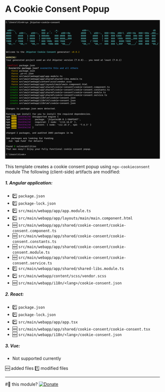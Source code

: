 # A Cookie Consent Popup

![img.png](img.png)

This template creates a cookie consent popup using `ngx-cookieconsent` module
The following (client-side) artifacts are modified:

##### 1. Angular application:
 
- *️⃣ `package.json`
- *️⃣ `package-lock.json`
- *️⃣ `src/main/webapp/app/app.module.ts`
- *️⃣ `src/main/webapp/app/layouts/main/main.component.html`
- 🆕 `src/main/webapp/app/shared/cookie-consent/cookie-consent.component.ts`
- 🆕 `src/main/webapp/app/shared/cookie-consent/cookie-consent.constants.ts`
- 🆕 `src/main/webapp/app/shared/cookie-consent/cookie-consent.module.ts`
- 🆕 `src/main/webapp/app/shared/cookie-consent/cookie-consent.service.ts`
- *️⃣ `src/main/webapp/app/shared/shared-libs.module.ts`
- *️⃣ `src/main/webapp/content/scss/vendor.scss`
- 🆕 `src/main/webapp/i18n/<lang>/cookie-consent.json`

##### 2. React:

- *️⃣ `package.json`
- *️⃣ `package-lock.json`
- *️⃣ `src/main/webapp/app/app.tsx`
- 🆕 `src/main/webapp/app/shared/cookie-consent/cookie-consent.tsx`
- 🆕 `src/main/webapp/i18n/<lang>/cookie-consent.json`

##### 3. Vue:
 * Not supported currently


🆕 added files
*️⃣ modified files

-----

#💚 this module? [![Donate][donate-image]][donate-url]

[donate-image]: https://img.shields.io/badge/buy%20me%20a%20coffee-brightgreen?style=for-the-badge&logo=paypal
[donate-url]: https://www.paypal.me/vivekdmore

